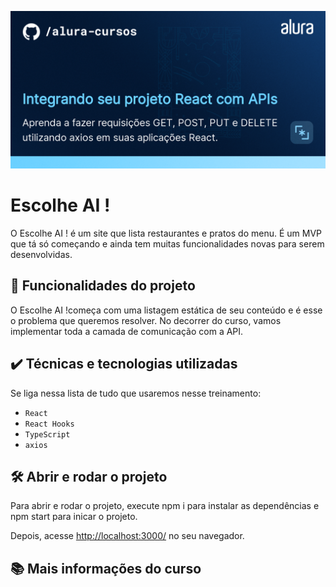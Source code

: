 ![Integrando seu projeto React com APIs](thumbnail.png)

# Escolhe AI !

O Escolhe AI ! é um site que lista restaurantes e pratos do menu. 
É um MVP que tá só começando e ainda tem muitas funcionalidades novas para serem desenvolvidas.



## 🔨 Funcionalidades do projeto

O Escolhe AI !começa com uma listagem estática de seu conteúdo e é esse o problema que queremos resolver.
No decorrer do curso, vamos implementar toda a camada de comunicação com a API.

## ✔️ Técnicas e tecnologias utilizadas

Se liga nessa lista de tudo que usaremos nesse treinamento:

- `React`
- `React Hooks`
- `TypeScript`
- `axios`

## 🛠️ Abrir e rodar o projeto

Para abrir e rodar o projeto, execute npm i para instalar as dependências e npm start para inicar o projeto.

Depois, acesse <a href="http://localhost:3000/">http://localhost:3000/</a> no seu navegador.

## 📚 Mais informações do curso

